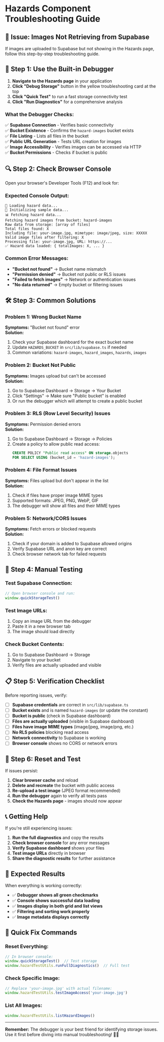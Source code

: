 # Hazards Component Troubleshooting Guide

## 🚨 **Issue: Images Not Retrieving from Supabase**

If images are uploaded to Supabase but not showing in the Hazards page, follow this step-by-step troubleshooting guide.

## 🔧 **Step 1: Use the Built-in Debugger**

1. **Navigate to the Hazards page** in your application
2. **Click "Debug Storage"** button in the yellow troubleshooting card at the top
3. **Click "Quick Test"** to run a fast storage connectivity test
4. **Click "Run Diagnostics"** for a comprehensive analysis

### **What the Debugger Checks:**

✅ **Supabase Connection** - Verifies basic connectivity  
✅ **Bucket Existence** - Confirms the `hazard-images` bucket exists  
✅ **File Listing** - Lists all files in the bucket  
✅ **Public URL Generation** - Tests URL creation for images  
✅ **Image Accessibility** - Verifies images can be accessed via HTTP  
✅ **Bucket Permissions** - Checks if bucket is public  

## 🔍 **Step 2: Check Browser Console**

Open your browser's Developer Tools (F12) and look for:

### **Expected Console Output:**
```
🔄 Loading hazard data...
🎯 Initializing sample data...
📊 Fetching hazard data...
Fetching hazard images from bucket: hazard-images
Raw data from storage: [array of files]
Total files found: X
Including file: your-image.jpg, mimetype: image/jpeg, size: XXXXX
Valid image files after filtering: X
Processing file: your-image.jpg, URL: https://...
✅ Hazard data loaded: { totalImages: X, ... }
```

### **Common Error Messages:**
- **"Bucket not found"** → Bucket name mismatch
- **"Permission denied"** → Bucket not public or RLS issues
- **"Failed to fetch images"** → Network or authentication issues
- **"No data returned"** → Empty bucket or filtering issues

## 🛠️ **Step 3: Common Solutions**

### **Problem 1: Wrong Bucket Name**
**Symptoms:** "Bucket not found" error  
**Solution:** 
1. Check your Supabase dashboard for the exact bucket name
2. Update `HAZARDS_BUCKET` in `src/lib/supabase.ts` if needed
3. Common variations: `hazard-images`, `hazard_images`, `hazards`, `images`

### **Problem 2: Bucket Not Public**
**Symptoms:** Images upload but can't be accessed  
**Solution:**
1. Go to Supabase Dashboard → Storage → Your Bucket
2. Click "Settings" → Make sure "Public bucket" is enabled
3. Or run the debugger which will attempt to create a public bucket

### **Problem 3: RLS (Row Level Security) Issues**
**Symptoms:** Permission denied errors  
**Solution:**
1. Go to Supabase Dashboard → Storage → Policies
2. Create a policy to allow public read access:
   ```sql
   CREATE POLICY "Public read access" ON storage.objects
   FOR SELECT USING (bucket_id = 'hazard-images');
   ```

### **Problem 4: File Format Issues**
**Symptoms:** Files upload but don't appear in the list  
**Solution:**
1. Check if files have proper image MIME types
2. Supported formats: JPEG, PNG, WebP, GIF
3. The debugger will show all files and their MIME types

### **Problem 5: Network/CORS Issues**
**Symptoms:** Fetch errors or blocked requests  
**Solution:**
1. Check if your domain is added to Supabase allowed origins
2. Verify Supabase URL and anon key are correct
3. Check browser network tab for failed requests

## 🔧 **Step 4: Manual Testing**

### **Test Supabase Connection:**
```javascript
// Open browser console and run:
window.quickStorageTest()
```

### **Test Image URLs:**
1. Copy an image URL from the debugger
2. Paste it in a new browser tab
3. The image should load directly

### **Check Bucket Contents:**
1. Go to Supabase Dashboard → Storage
2. Navigate to your bucket
3. Verify files are actually uploaded and visible

## 📋 **Step 5: Verification Checklist**

Before reporting issues, verify:

- [ ] **Supabase credentials** are correct in `src/lib/supabase.ts`
- [ ] **Bucket exists** and is named `hazard-images` (or update the constant)
- [ ] **Bucket is public** (check in Supabase dashboard)
- [ ] **Files are actually uploaded** (visible in Supabase dashboard)
- [ ] **Files have image MIME types** (image/jpeg, image/png, etc.)
- [ ] **No RLS policies** blocking read access
- [ ] **Network connectivity** to Supabase is working
- [ ] **Browser console** shows no CORS or network errors

## 🚀 **Step 6: Reset and Test**

If issues persist:

1. **Clear browser cache** and reload
2. **Delete and recreate** the bucket with public access
3. **Re-upload a test image** (JPEG format recommended)
4. **Run the debugger** again to verify all tests pass
5. **Check the Hazards page** - images should now appear

## 📞 **Getting Help**

If you're still experiencing issues:

1. **Run the full diagnostics** and copy the results
2. **Check browser console** for any error messages
3. **Verify Supabase dashboard** shows your files
4. **Test image URLs** directly in browser
5. **Share the diagnostic results** for further assistance

## 🎯 **Expected Results**

When everything is working correctly:

- ✅ **Debugger shows all green checkmarks**
- ✅ **Console shows successful data loading**
- ✅ **Images display in both grid and list views**
- ✅ **Filtering and sorting work properly**
- ✅ **Image metadata displays correctly**

## 🔄 **Quick Fix Commands**

### **Reset Everything:**
```javascript
// In browser console:
window.quickStorageTest()  // Test storage
window.hazardTestUtils.runFullDiagnostics()  // Full test
```

### **Check Specific Image:**
```javascript
// Replace 'your-image.jpg' with actual filename:
window.hazardTestUtils.testImageAccess('your-image.jpg')
```

### **List All Images:**
```javascript
window.hazardTestUtils.listHazardImages()
```

---

**Remember:** The debugger is your best friend for identifying storage issues. Use it first before diving into manual troubleshooting! 🔧✨
